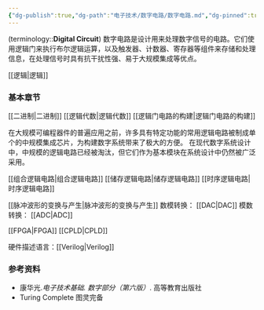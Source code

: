 ```yaml
---
{"dg-publish":true,"dg-path":"电子技术/数字电路/数字电路.md","dg-pinned":true,"tags":["Subject","Discrete","Circuit"],"permalink":"/电子技术/数字电路/数字电路/","pinned":true,"dgPassFrontmatter":true,"noteIcon":"","created":"2024-10-15T11:00:34.413+08:00","updated":"2024-10-27T15:51:07.040+08:00"}
---
```



(terminology::**Digital Circuit**)
数字电路是设计用来处理数字信号的电路。它们使用逻辑门来执行布尔逻辑运算，以及触发器、计数器、寄存器等组件来存储和处理信息，在处理信号时具有抗干扰性强、易于大规模集成等优点。

[[逻辑\|逻辑]]
### 基本章节
[[二进制\|二进制]]
[[逻辑代数\|逻辑代数]]
[[逻辑门电路的构建\|逻辑门电路的构建]]

在大规模可编程器件的普遍应用之前，许多具有特定功能的常用逻辑电路被制成单个的中规模集成芯片，为构建数字系统带来了极大的方便。
在现代数字系统设计中，中规模的逻辑电路已经被淘汰，但它们作为基本模块在系统设计中仍然被广泛采用。

[[组合逻辑电路\|组合逻辑电路]]
[[储存逻辑电路\|储存逻辑电路]]
[[时序逻辑电路\|时序逻辑电路]]

[[脉冲波形的变换与产生\|脉冲波形的变换与产生]]
数模转换： [[DAC\|DAC]]
模数转换： [[ADC\|ADC]]

[[FPGA\|FPGA]]
[[CPLD\|CPLD]]

硬件描述语言：[[Verilog\|Verilog]]

### 参考资料
- 康华光.*电子技术基础. 数字部分（第六版）*. 高等教育出版社
- Turing Complete  图灵完备


